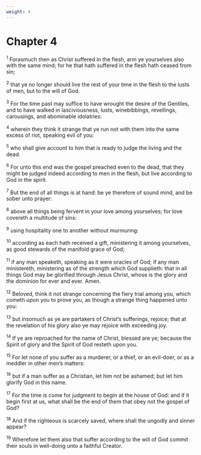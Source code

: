 ```yaml
---
weight: 4
---
```


# Chapter 4

<sup>1</sup> Forasmuch then as Christ suffered in the flesh, arm ye yourselves also with the same mind; for he that hath suffered in the flesh hath ceased from sin; 

<sup>2</sup> that ye no longer should live the rest of your time in the flesh to the lusts of men, but to the will of God. 

<sup>3</sup> For the time past may suffice to have wrought the desire of the Gentiles, and to have walked in lasciviousness, lusts, winebibbings, revellings, carousings, and abominable idolatries: 

<sup>4</sup> wherein they think it strange that ye run not with them into the same excess of riot, speaking evil of you: 

<sup>5</sup> who shall give account to him that is ready to judge the living and the dead. 

<sup>6</sup> For unto this end was the gospel preached even to the dead, that they might be judged indeed according to men in the flesh, but live according to God in the spirit. 

<sup>7</sup> But the end of all things is at hand: be ye therefore of sound mind, and be sober unto prayer: 

<sup>8</sup> above all things being fervent in your love among yourselves; for love covereth a multitude of sins: 

<sup>9</sup> using hospitality one to another without murmuring: 

<sup>10</sup> according as each hath received a gift, ministering it among yourselves, as good stewards of the manifold grace of God; 

<sup>11</sup> if any man speaketh, speaking as it were oracles of God; if any man ministereth, ministering as of the strength which God supplieth: that in all things God may be glorified through Jesus Christ, whose is the glory and the dominion for ever and ever. Amen. 

<sup>12</sup> Beloved, think it not strange concerning the fiery trial among you, which cometh upon you to prove you, as though a strange thing happened unto you: 

<sup>13</sup> but insomuch as ye are partakers of Christ’s sufferings, rejoice; that at the revelation of his glory also ye may rejoice with exceeding joy. 

<sup>14</sup> If ye are reproached for the name of Christ, blessed are ye; because the Spirit of glory and the Spirit of God resteth upon you. 

<sup>15</sup> For let none of you suffer as a murderer, or a thief, or an evil-doer, or as a meddler in other men’s matters: 

<sup>16</sup> but if a man suffer as a Christian, let him not be ashamed; but let him glorify God in this name. 

<sup>17</sup> For the time is come for judgment to begin at the house of God: and if it begin first at us, what shall be the end of them that obey not the gospel of God? 

<sup>18</sup> And if the righteous is scarcely saved, where shall the ungodly and sinner appear? 

<sup>19</sup> Wherefore let them also that suffer according to the will of God commit their souls in well-doing unto a faithful Creator. 


